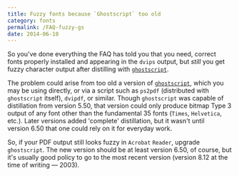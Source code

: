 ```yaml
---
title: Fuzzy fonts because `Ghostscript` too old
category: fonts
permalink: /FAQ-fuzzy-gs
date: 2014-06-10
---
```


So you've done everything the FAQ has told you that you need,
correct fonts properly installed and appearing in the `dvips`
output, but _still_ you get fuzzy character output after
distilling with [`ghostscript`](https://www.ghostscript.com/).

The problem could arise from too old a version of
[`ghostscript`](https://www.ghostscript.com/), which you
may be using directly, or via a
script such as `ps2pdf` (distributed with
`ghostscript` itself), `dvipdf`, or similar.
Though `ghostscript` was capable of distillation from
version&nbsp;5.50, that version could only produce bitmap Type&nbsp;3 output of
any font other than the fundamental 35&nbsp;fonts (`Times`,
`Helvetica`, etc.).  Later versions added 'complete'
distillation, but it wasn't until version&nbsp;6.50 that one could rely on
it for everyday work.

So, if your PDF  output still looks fuzzy in `Acrobat`
`Reader`, upgrade `ghostscript`.  The new version
should be at least version&nbsp;6.50, of course, but it's usually good
policy to go to the most recent version (version&nbsp;8.12 at the time of
writing&nbsp;&mdash; 2003).

